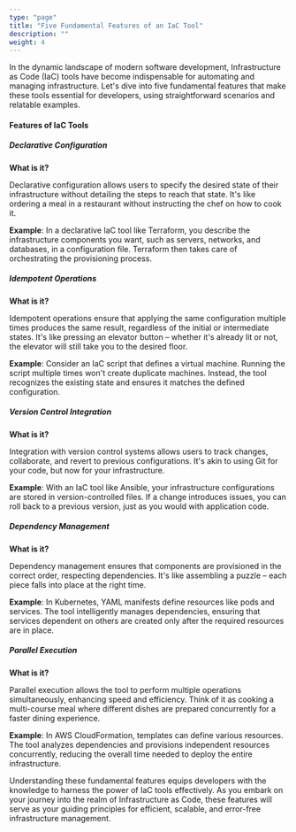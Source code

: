 ```yaml
---
type: "page"
title: "Five Fundamental Features of an IaC Tool"
description: ""
weight: 4
---
```


In the dynamic landscape of modern software development, Infrastructure as Code (IaC) tools have become indispensable for automating and managing infrastructure. Let's dive into five fundamental features that make these tools essential for developers, using straightforward scenarios and relatable examples.

#### Features of IaC Tools

##### Declarative Configuration
**What is it?**

Declarative configuration allows users to specify the desired state of their infrastructure without detailing the steps to reach that state. It's like ordering a meal in a restaurant without instructing the chef on how to cook it.

**Example**: In a declarative IaC tool like Terraform, you describe the infrastructure components you want, such as servers, networks, and databases, in a configuration file. Terraform then takes care of orchestrating the provisioning process.

##### Idempotent Operations
**What is it?**

Idempotent operations ensure that applying the same configuration multiple times produces the same result, regardless of the initial or intermediate states. It's like pressing an elevator button – whether it's already lit or not, the elevator will still take you to the desired floor.

**Example**: Consider an IaC script that defines a virtual machine. Running the script multiple times won't create duplicate machines. Instead, the tool recognizes the existing state and ensures it matches the defined configuration.

##### Version Control Integration
**What is it?**

Integration with version control systems allows users to track changes, collaborate, and revert to previous configurations. It's akin to using Git for your code, but now for your infrastructure.

**Example**: With an IaC tool like Ansible, your infrastructure configurations are stored in version-controlled files. If a change introduces issues, you can roll back to a previous version, just as you would with application code.

##### Dependency Management
**What is it?**

Dependency management ensures that components are provisioned in the correct order, respecting dependencies. It's like assembling a puzzle – each piece falls into place at the right time.

**Example**: In Kubernetes, YAML manifests define resources like pods and services. The tool intelligently manages dependencies, ensuring that services dependent on others are created only after the required resources are in place.


##### Parallel Execution
**What is it?**

Parallel execution allows the tool to perform multiple operations simultaneously, enhancing speed and efficiency. Think of it as cooking a multi-course meal where different dishes are prepared concurrently for a faster dining experience.

**Example**: In AWS CloudFormation, templates can define various resources. The tool analyzes dependencies and provisions independent resources concurrently, reducing the overall time needed to deploy the entire infrastructure.


Understanding these fundamental features equips developers with the knowledge to harness the power of IaC tools effectively. As you embark on your journey into the realm of Infrastructure as Code, these features will serve as your guiding principles for efficient, scalable, and error-free infrastructure management.
